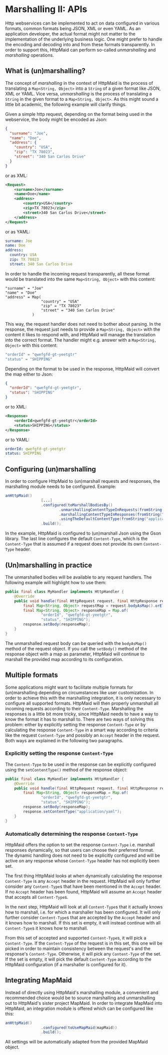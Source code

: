 # Marshalling II: APIs

Http webservices can be implemented to act on data configured in various
formats, common formats being JSON, XML or even YAML. As an application
developer, the actual format might not matter to the implementation of the
underlying business logic. One might prefer to handle the encoding and decoding
into and from these formats transparently. In order to support this,
HttpMaid can perform so-called *unmarshalling* and *marshalling* operations.

## What is (un)marshalling?
The concept of *marshalling* in the context of HttpMaid is the process of
translating a `Map<String, Object>` into a `String` of a given format like JSON, XML or YAML.
Vice versa, *unmarshalling* is the process of translating a `String` in the given format to a
`Map<String, Object>`.
As this might sound a little bit academic, the following example will clarify things.


Given a simple http request, depending on the format being used in the webservice,
the body might be encoded as Json: 
```json
{
  "surname": "Joe",
  "name": "Doe",
  "address": {
    "country": "USA",
    "zip": "TX 78023",
    "street": "340 San Carlos Drive"
  }
}
```
or as XML:
```xml
<Request>
    <surname>Joe</surname>
    <name>Doe</name>
    <address>
        <country>USA</country>
        <zip>TX 78023</zip>
        <street>340 San Carlos Drive</street>
    </address>
</Request>
```
or as YAML:
```yaml
surname: Joe
name: Doe
address:
  country: USA
  zip: TX 78023
  street: 340 San Carlos Drive
```
In order to handle the incoming request transparently, all these format would be translated
into the same `Map<String, Object>` with this content: 
```
"surname" = "Joe"
"name" = "Doe"
"address" = Map(
                "country" = "USA"
                "zip" = "TX 78023" 
                "street" = "340 San Carlos Drive"
            )
```
This way, the request handler does not need to bother about parsing.
In the response, the request just needs to provide a `Map<String, Object>` with the
content it likes to respond with, and HttpMaid will manage the translation into
the correct format.
The handler might e.g. answer with a `Map<String, Object>` with this content:
```java
"orderId" = "qwefgfd-gt-yeetgtr"
"status" = "SHIPPING"
```
Depending on the format to be used in the response, HttpMaid will convert the map
either to Json:
```json
{
  "orderId": "qwefgfd-gt-yeetgtr",
  "status": "SHIPPING"  
}
```
or to XML:
```xml
<Response>
    <orderId>qwefgfd-gt-yeetgtr</orderId>
    <status>SHIPPING</status>
</Response>
```
or to YAML:
```yaml
orderId: qwefgfd-gt-yeetgtr
status: SHIPPING
```

## Configuring (un)marshalling
In order to configure HttpMaid to (un)marshall requests and responses, the marshalling module needs to be configured. Example:
```java
anHttpMaid()
                [...]
                .configured(toMarshallBodiesBy()
                        .unmarshallingContentTypeInRequests(fromString("application/json")).with(body -> GSON.fromJson(body, Map.class))
                        .marshallingContentTypeInResponses(fromString("application/json")).with(map -> GSON.toJson(map))
                        .usingTheDefaultContentType(fromString("application/json")))
                .build();
```
In the example, HttpMaid is configured to (un)marshall Json using the Gson library. The last line configures the default `Content-Type`, which
is the `Content-Type` that is assumed if a request does not provide its own `Content-Type` header.

## (Un)marshalling in practice
The unmarshalled bodies will be available to any request handlers. The following example will highlight how to use them:
```java
public final class MyHandler implements HttpHandler {
    @Override
    public void handle(final HttpRequest request, final HttpResponse response) {
        final Map<String, Object> requestMap = request.bodyAsMap().orElseThrow();
        final Map<String, Object> responseMap = Map.of(
                "orderId", "qwefgfd-gt-yeetgtr",
                "status", "SHIPPING");
        response.setBody(responseMap);
    }
}
```
The unmarshalled request body can be queried with the `bodyAsMap()` method of the request object.
If you call the `setBody()` method of the response object with a map as parameter, HttpMaid
will continue to marshall the provided map according to its configuration.
## Multiple formats
Some applications might want to facilitate multiple formats for (un)marshalling depending
on circumstances like user customization. In order to achieve this with the marshalling integration,
it is only necessary to configure all supported formats. HttpMaid will then properly
unmarshall all incoming requests according to their `Content-Type`. Marshalling
the responses is a little bit more tricky, since HttpMaid needs to have a 
way to know the format it has to marshall to. There are two ways of solving this problem:
either by explicitly setting the response `Content-Type` or by calculating the response
`Content-Type` in a smart way according to criteria like the request `Content-Type` and
possibly an `Accept` header in the request. Both ways are explained in the following
two paragraphs.

### Explicitly setting the response `Content-Type`
The `Content-Type` to be used in the response can be explicitly configured using
the `setContentType()` method of the response object:
```java
public final class MyHandler implements HttpHandler {
    @Override
    public void handle(final HttpRequest request, final HttpResponse response) {
        final Map<String, Object> responseMap = Map.of(
                "orderId", "qwefgfd-gt-yeetgtr",
                "status", "SHIPPING");
        response.setBody(responseMap);
        response.setContentType("application/yaml");
    }
}
```

### Automatically determining the response `Content-Type`
HttpMaid offers the option to set the response `Content-Type` i.e. marshall responses
dynamically, so that users can choose their preferred format. The dynamic handling
does not need to be explicitly configured and will be active on any response
whose `Content-Type` header has not explicitly been set.

The first thing HttpMaid looks at when dynamically calculating the response `Content-Type`
is any `Accept` header in the request. HttpMaid will only further consider any
`Content-Type`s that have been mentioned in the `Accept` header. If no `Accept` header
has been found, HttpMaid will assume an `Accept` header that accepts all `Content-Type`s.

In the next step, HttpMaid will look at all `Content-Type`s that it actually knows how 
to marshall, i.e. for which a marshaller has been configured. It will only further
consider `Content-Type`s that are accepted by the `Accept` header and it knows how
to marshall. If this set is empty, it will instead continue with all `Content-Type`s
it knows how to marshall.

From this set of accepted and supported `Content-Type`s, it will pick a `Content-Type`.
If the `Content-Type` of the request is in this set, this one will be picked in
order to maintain consistency between the request's and the response's `Content-Type`.
Otherwise, it will pick any `Content-Type` of the set. If the set is empty,
it will pick the default `Content-Type` according to the HttpMaid configuration (if a marshaller is configured for it). 

## Integrating MapMaid
Instead of directly using HttpMaid's marshalling module, a convenient and recommended
choice would be to source marshalling and unmarshalling out to HttpMaid's sister project
MapMaid. In order to integrate MapMaid into HttpMaid, an integration module is offered
which can be configured like this:
```java
anHttpMaid()
                .configured(toUseMapMaid(mapMaid))
                .build();
```
All settings will be automatically adapted from the provided MapMaid object.
